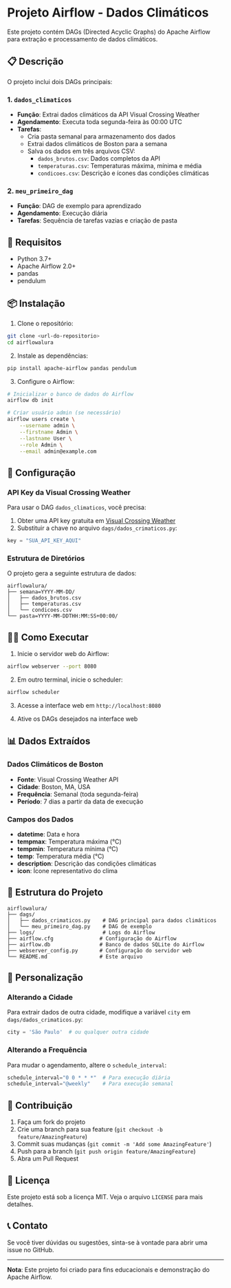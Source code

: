 # Projeto Airflow - Dados Climáticos

Este projeto contém DAGs (Directed Acyclic Graphs) do Apache Airflow para extração e processamento de dados climáticos.

## 📋 Descrição

O projeto inclui dois DAGs principais:

### 1. `dados_climaticos`
- **Função**: Extrai dados climáticos da API Visual Crossing Weather
- **Agendamento**: Executa toda segunda-feira às 00:00 UTC
- **Tarefas**:
  - Cria pasta semanal para armazenamento dos dados
  - Extrai dados climáticos de Boston para a semana
  - Salva os dados em três arquivos CSV:
    - `dados_brutos.csv`: Dados completos da API
    - `temperaturas.csv`: Temperaturas máxima, mínima e média
    - `condicoes.csv`: Descrição e ícones das condições climáticas

### 2. `meu_primeiro_dag`
- **Função**: DAG de exemplo para aprendizado
- **Agendamento**: Execução diária
- **Tarefas**: Sequência de tarefas vazias e criação de pasta

## 🚀 Requisitos

- Python 3.7+
- Apache Airflow 2.0+
- pandas
- pendulum

## 📦 Instalação

1. Clone o repositório:
```bash
git clone <url-do-repositorio>
cd airflowalura
```

2. Instale as dependências:
```bash
pip install apache-airflow pandas pendulum
```

3. Configure o Airflow:
```bash
# Inicializar o banco de dados do Airflow
airflow db init

# Criar usuário admin (se necessário)
airflow users create \
    --username admin \
    --firstname Admin \
    --lastname User \
    --role Admin \
    --email admin@example.com
```

## 🔧 Configuração

### API Key da Visual Crossing Weather

Para usar o DAG `dados_climaticos`, você precisa:

1. Obter uma API key gratuita em [Visual Crossing Weather](https://www.visualcrossing.com/weather-api)
2. Substituir a chave no arquivo `dags/dados_crimaticos.py`:
```python
key = "SUA_API_KEY_AQUI"
```

### Estrutura de Diretórios

O projeto gera a seguinte estrutura de dados:
```
airflowalura/
├── semana=YYYY-MM-DD/
│   ├── dados_brutos.csv
│   ├── temperaturas.csv
│   └── condicoes.csv
└── pasta=YYYY-MM-DDTHH:MM:SS+00:00/
```

## 🏃‍♂️ Como Executar

1. Inicie o servidor web do Airflow:
```bash
airflow webserver --port 8080
```

2. Em outro terminal, inicie o scheduler:
```bash
airflow scheduler
```

3. Acesse a interface web em `http://localhost:8080`

4. Ative os DAGs desejados na interface web

## 📊 Dados Extraídos

### Dados Climáticos de Boston
- **Fonte**: Visual Crossing Weather API
- **Cidade**: Boston, MA, USA
- **Frequência**: Semanal (toda segunda-feira)
- **Período**: 7 dias a partir da data de execução

### Campos dos Dados
- **datetime**: Data e hora
- **tempmax**: Temperatura máxima (°C)
- **tempmin**: Temperatura mínima (°C)
- **temp**: Temperatura média (°C)
- **description**: Descrição das condições climáticas
- **icon**: Ícone representativo do clima

## 📁 Estrutura do Projeto

```
airflowalura/
├── dags/
│   ├── dados_crimaticos.py    # DAG principal para dados climáticos
│   └── meu_primeiro_dag.py    # DAG de exemplo
├── logs/                      # Logs do Airflow
├── airflow.cfg               # Configuração do Airflow
├── airflow.db                # Banco de dados SQLite do Airflow
├── webserver_config.py       # Configuração do servidor web
└── README.md                 # Este arquivo
```

## 🔧 Personalização

### Alterando a Cidade
Para extrair dados de outra cidade, modifique a variável `city` em `dags/dados_crimaticos.py`:
```python
city = 'São Paulo'  # ou qualquer outra cidade
```

### Alterando a Frequência
Para mudar o agendamento, altere o `schedule_interval`:
```python
schedule_interval="0 0 * * *"  # Para execução diária
schedule_interval="@weekly"    # Para execução semanal
```

## 🤝 Contribuição

1. Faça um fork do projeto
2. Crie uma branch para sua feature (`git checkout -b feature/AmazingFeature`)
3. Commit suas mudanças (`git commit -m 'Add some AmazingFeature'`)
4. Push para a branch (`git push origin feature/AmazingFeature`)
5. Abra um Pull Request

## 📝 Licença

Este projeto está sob a licença MIT. Veja o arquivo `LICENSE` para mais detalhes.

## 📞 Contato

Se você tiver dúvidas ou sugestões, sinta-se à vontade para abrir uma issue no GitHub.

---

**Nota**: Este projeto foi criado para fins educacionais e demonstração do Apache Airflow.